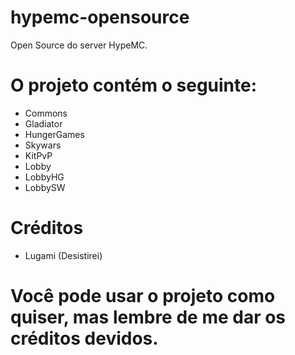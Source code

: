 # hypemc-opensource
Open Source do server HypeMC.

# O projeto contém o seguinte:
- Commons
- Gladiator
- HungerGames
- Skywars
- KitPvP
- Lobby
- LobbyHG
- LobbySW
# Créditos
- Lugami (Desistirei)
# Você pode usar o projeto como quiser, mas lembre de me dar os créditos devidos.
